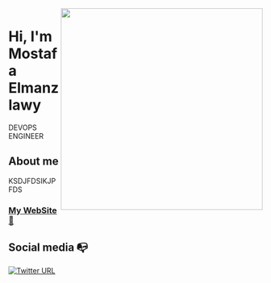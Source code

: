<img align="right" width="400" height="400" src="">


# Hi, I'm Mostafa Elmanzlawy  

DEVOPS ENGINEER

## About me 

KSDJFDSIKJPFDS
<h3><a href="#"/> My WebSite 🚀 </a></h3>


## Social media :mailbox_with_no_mail:



[![Twitter URL](https://camo.githubusercontent.com/6c1dafd006af15bce395e2d124db54c52a24827e7a8763b59314eeb97d5c6857/68747470733a2f2f696d672e736869656c64732e696f2f62616467652f6c696e6b6564696e2d2532333031373742353f7374796c653d666c6174266c6f676f3d6c696e6b6564696e266c6f676f436f6c6f723d7768697465)](https://www.linkedin.com/in/)
